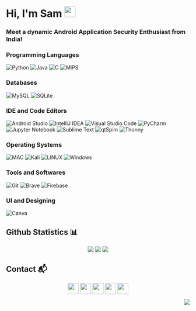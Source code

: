 # Hi, I'm Sam <img width="30px" height="30px" src="https://media.tenor.com/images/3b388fe03da271d2674faf85eb7c3fcd/tenor.gif" />
### Meet a dynamic Android Application Security Enthusiast from India!

### Programming Languages

![Python](https://img.shields.io/badge/python-3670A0?style=for-the-badge&logo=python&logoColor=ffdd54) ![Java](https://img.shields.io/badge/java-%23ED8B00.svg?style=for-the-badge&logo=java&logoColor=white) ![C](https://img.shields.io/badge/c-%2300599C.svg?style=for-the-badge&logo=c&logoColor=white) ![MIPS](https://img.shields.io/badge/MIPS-8A2BE2.svg?style=for-the-badge)

### Databases

![MySQL](https://img.shields.io/badge/MySQL-00000F?style=for-the-badge&logo=mysql&logoColor=white) ![SQLite](https://img.shields.io/badge/sqlite-%2307405e.svg?style=for-the-badge&logo=sqlite&logoColor=white)

### IDE and Code Editors

![Android Studio](https://img.shields.io/badge/Android%20Studio-3DDC84.svg?style=for-the-badge&logo=android-studio&logoColor=white) ![IntelliJ IDEA](https://img.shields.io/badge/IntelliJIDEA-000000.svg?style=for-the-badge&logo=intellij-idea&logoColor=white) ![Visual Studio Code](https://img.shields.io/badge/Visual%20Studio%20Code-0078d7.svg?style=for-the-badge&logo=visual-studio-code&logoColor=white) ![PyCharm](https://img.shields.io/badge/pycharm-143?style=for-the-badge&logo=pycharm&logoColor=black&color=black&labelColor=green) ![Jupyter Notebook](https://img.shields.io/badge/jupyter-%23FA0F00.svg?style=for-the-badge&logo=jupyter&logoColor=white) ![Sublime Text](https://img.shields.io/badge/sublime_text-%23575757.svg?style=for-the-badge&logo=sublime-text&logoColor=important) ![qtSpim](https://img.shields.io/badge/qtSpim-8A2BE2?style=for-the-badge) ![Thonny](https://img.shields.io/badge/thonny-%23575757.svg?style=for-the-badge&logo=thonny&logoColor=important) 

### Operating Systems 

![MAC](https://img.shields.io/badge/Mac-000000?style=for-the-badge&logo=macOS&logoColor=white) ![Kali](https://img.shields.io/badge/Kali-557C94.svg?style=for-the-badge&logo=kali-linux&logoColor=black) ![LINUX](https://img.shields.io/badge/Linux-FCC624?style=for-the-badge&logo=linux&logoColor=black) ![Windows](https://img.shields.io/badge/Windows-0078D6?style=for-the-badge&logo=windows&logoColor=red)

### Tools and Softwares

![Git](https://img.shields.io/badge/git-%23F05033.svg?style=for-the-badge&logo=git&logoColor=white) ![Brave](https://img.shields.io/badge/brave-%FB542B.svg?style=for-the-badge&logo=brave) ![Firebase](https://img.shields.io/badge/firebase-%23039BE5.svg?style=for-the-badge&logo=firebase)

### UI and Designing

![Canva](https://img.shields.io/badge/Canva-%2300C4CC.svg?style=for-the-badge&logo=Canva&logoColor=white) 

## Github Statistics :bar_chart:
<p align="center">
<img src="https://github-readme-stats.vercel.app/api?username=sam-mg&hide_border=false&show_icons=true&theme=transparent&hide=issues&rank_icon=github&cache_seconds=21600"/>
<img src="https://github-readme-streak-stats.herokuapp.com/?user=sam-mg&hide_border=false&show_icons=true&theme=transparent&cache_seconds=21600"/>
<img src="https://github-readme-stats.vercel.app/api/top-langs/?username=sam-mg&hide_border=false&show_icons=true&theme=transparent&cache_seconds=21600"/>
<!-- <img src="https://github-readme-stats.vercel.app/api/wakatime?username=sam-mg"/> -->
</p>

## Contact :mailbox_with_mail:
<p align="center">
<a href="https://x.com/sam_mg_"><img src="https://img.shields.io/badge/X-000000?style=for-the-badge&logo=x&logoColor=white" height="30" align="center"/></a>
<a href="https://linkedin.com/in/sam-mg-/"><img src="https://img.shields.io/badge/LinkedIn-0077B5?style=for-the-badge&logo=linkedin&logoColor=white" height="30" align="center" /></a>
<a href="https://instagram.com/sam.mg__/" target="blank"><img align="center" src="https://img.shields.io/badge/Instagram-E4405F?style=for-the-badge&logo=instagram&logoColor=white" height="30" /></a>
<a href="https://discordapp.com/users/821692500670021652" target="blank"><img align="center" src="https://img.shields.io/badge/Discord-5865F2?style=for-the-badge&logo=discord&logoColor=white" height="30" /></a>
<a href="mailto:sammgharish@gmail.com" target="blank"><img align="center" src="https://img.shields.io/badge/Gmail-D14836?style=for-the-badge&logo=gmail&logoColor=white" height="30"/></a>
</p>

<p align="right"> <img src="https://visitcount.itsvg.in/api?id=sam-mg&label=Profile%20Views&color=12&icon=0&pretty=true"/> </p>